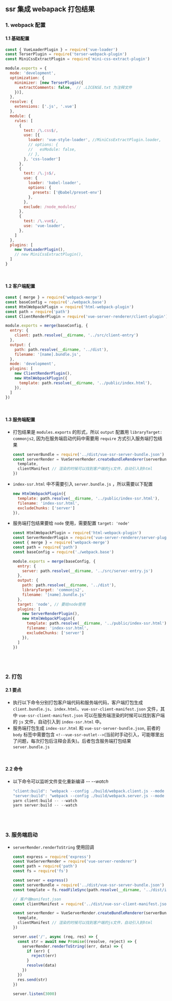 ## ssr 集成 webapack 打包结果

### 1. webpack 配置

#### 1.1 基础配置
```js
const { VueLoaderPlugin } = require('vue-loader')
const TerserPlugin = require('terser-webpack-plugin')
const MiniCssExtractPlugin = require('mini-css-extract-plugin')

module.exports = {
  mode: 'development',
  optimization: {
    minimizer: [new TerserPlugin({
      extractComments: false,  // .LICENSE.txt 为注释文件
    })],
  },
  resolve: {
    extensions: ['.js', '.vue']
  },
  module: {
    rules: [
      {
        test: /\.css$/,
        use: [{
          loader: 'vue-style-loader', //MiniCssExtractPlugin.loader,
          // options: {
          //   esModule: false,
          // },
        }, 'css-loader']
      },
      {
        test: /\.js$/,
        use: {
          loader: 'babel-loader',
          options: {
            presets: ['@babel/preset-env']
          },
        },
        exclude: /node_modules/
      },
      {
        test: /\.vue$/,
        use: 'vue-loader',
      },
    ]
  },
  plugins: [
    new VueLoaderPlugin(),
    // new MiniCssExtractPlugin(),
  ]
}
```
<br>

#### 1.2 客户端配置
```js
const { merge } = require('webpack-merge')
const baseConfig = require('./webpack.base')
const HtmlWebpackPlugin = require('html-webpack-plugin')
const path = require('path')
const ClientRenderPlugin = require('vue-server-renderer/client-plugin')

module.exports = merge(baseConfig, {
  entry: {
    client: path.resolve(__dirname, '../src/client-entry')
  },
  output: {
    path: path.resolve(__dirname, '../dist'),
    filename: '[name].bundle.js',
  },
  mode: 'development',
  plugins: [
    new ClientRenderPlugin(),
    new HtmlWebpackPlugin({
      template: path.resolve(__dirname, '../public/index.html'),
    }),
  ]
})
```
<br>

#### 1.3 服务端配置
- 打包结果是 `modules.exports` 的形式，所以 `output` 配置用 `libraryTarget: commonjs2`, 因为在服务端启动代码中需要用 `require` 方式引入服务端打包结果
  ```js
  const serverBundle = require('../dist/vue-ssr-server-bundle.json')
  const serverRender = VueServerRender.createBundleRenderer(serverBundle, {
    template,
    clientManifest // 渲染的时候可以找到客户端的js文件，自动引入到html
  })
  ```
- `index-ssr.html` 中不需要引入 `server.bundle.js` ，所以需要以下配置
  ```js
  new HtmlWebpackPlugin({
    template: path.resolve(__dirname, '../public/index-ssr.html'),
    filename: 'index-ssr.html',
    excludeChunks: ['server']
  }),
  ```
- 服务端打包结果要给 `node` 使用，需要配置 `target: 'node'`

  ```js
  const HtmlWebpackPlugin = require('html-webpack-plugin')
  const ServerRenderPlugin = require('vue-server-renderer/server-plugin')
  const { merge } = require('webpack-merge')
  const path = require('path')
  const baseConfig = require('./webpack.base')

  module.exports = merge(baseConfig, {
    entry: {
      server: path.resolve(__dirname, '../src/server-entry.js')
    },
    output: {
      path: path.resolve(__dirname, '../dist'),
      libraryTarget: 'commonjs2',
      filename: '[name].bundle.js'
    },
    target: 'node', // 要给node使用
    plugins: [
      new ServerRenderPlugin(),
      new HtmlWebpackPlugin({
        template: path.resolve(__dirname, '../public/index-ssr.html'),
        filename: 'index-ssr.html',
        excludeChunks: ['server']
      }),
    ]
  })
  ```
<br>
<br>


### 2. 打包
#### 2.1 要点
- 执行以下命令分别打包客户端代码和服务端代码，客户端打包生成 `client.bundle.js`、`index.html`、`vue-ssr-client-manifest.json` 文件，其中 `vue-ssr-client-manifest.json` 可以在服务端渲染的时候可以找到客户端的 `js` 文件，自动引入到 `index-ssr.html` 中。
- 服务端打包生成 `index-ssr.html` 和 `vue-ssr-server-bundle.json`, 前者的 `body` 标签中需要包含 `<!--vue-ssr-outlet-->`(当前时手动引入，可能哪里出了问题，每次打包后注释会丢失)。后者包含服务端打包结果 `server.bundle.js`

<br>

#### 2.2 命令
- 以下命令可以监听文件变化重新编译 *-- --watch*
  ```js
  "client:build": "webpack --config ./build/webpack.client.js --mode production",
  "server:build": "webpack --config ./build/webpack.server.js --mode production"
  yarn client:build -- --watch
  yarn server:build -- --watch
  ```
<br>
<br>

### 3. 服务端启动
- `serverRender.renderToString` 使用回调
  ```js
  const express = require('express')
  const VueServerRender = require('vue-server-renderer')
  const path = require('path')
  const fs = require('fs')

  const server = express()
  const serverBundle = require('../dist/vue-ssr-server-bundle.json')
  const template = fs.readFileSync(path.resolve(__dirname, '../dist/index-ssr.html'), 'utf8')

  // 客户端manifest.json
  const clientManifest = require('../dist/vue-ssr-client-manifest.json')

  const serverRender = VueServerRender.createBundleRenderer(serverBundle, {
    template,
    clientManifest // 渲染的时候可以找到客户端的js文件，自动引入到html
  })

  server.use('/', async (req, res) => {
    const str = await new Promise((resolve, reject) => {
      serverRender.renderToString((err, data) => {
        if (err) {
          reject(err)
        }
        resolve(data)
      })
    })
    res.send(str)
  })

  server.listen(3000)
  ```